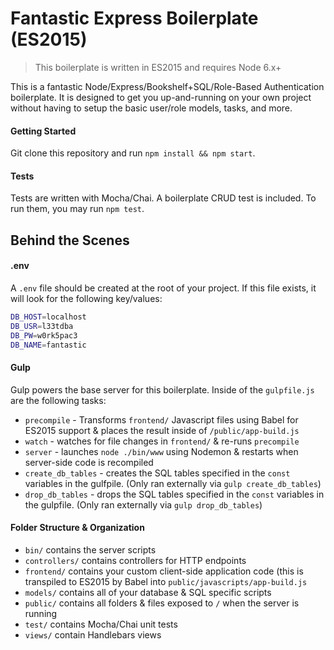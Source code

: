 # Fantastic Express Boilerplate (ES2015) 

> This boilerplate is written in ES2015 and requires Node 6.x+

This is a fantastic Node/Express/Bookshelf+SQL/Role-Based Authentication boilerplate. It is designed to get you up-and-running on your own project without having to setup the basic user/role models, tasks, and more.

#### Getting Started

Git clone this repository and run `npm install && npm start`.

#### Tests

Tests are written with Mocha/Chai. A boilerplate CRUD test is included. To run them, you may run `npm test`.

## Behind the Scenes

#### .env

A `.env` file should be created at the root of your project. If this file exists, it will look for the following key/values:

```bash
DB_HOST=localhost
DB_USR=l33tdba
DB_PW=w0rk5pac3
DB_NAME=fantastic
```

#### Gulp

Gulp powers the base server for this boilerplate. Inside of the `gulpfile.js` are the following tasks:
* `precompile` - Transforms `frontend/` Javascript files using Babel for ES2015 support & places the result inside of `/public/app-build.js`
* `watch` - watches for file changes in `frontend/` & re-runs `precompile`
* `server` - launches `node ./bin/www` using Nodemon & restarts when server-side code is recompiled
* `create_db_tables` - creates the SQL tables specified in the `const` variables in the gulfpile. (Only ran externally via `gulp create_db_tables`)
* `drop_db_tables` - drops the SQL tables specified in the `const` variables in the gulpfile. (Only ran externally via `gulp drop_db_tables`)


#### Folder Structure & Organization

* `bin/` contains the server scripts
* `controllers/` contains controllers for HTTP endpoints
* `frontend/` contains your custom client-side application code (this is transpiled to ES2015 by Babel into `public/javascripts/app-build.js`
* `models/` contains all of your database & SQL specific scripts
* `public/` contains all folders & files exposed to `/` when the server is running
* `test/` contains Mocha/Chai unit tests
* `views/` contain Handlebars views
